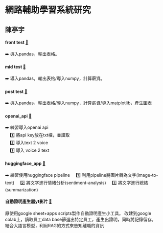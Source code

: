 # 網路輔助學習系統研究
## 陳亭宇

 
#### front test [:link:](https://github.com/tytttyyyttyy/net_learning/blob/main/fornt_test.ipynb)
:arrow_right: 導入pandas，輸出表格。

#### mid test [:link:](https://github.com/tytttyyyttyy/net_learning/blob/main/mid_test.ipynb)
:arrow_right: 導入pandas，輸出表格/導入numpy，計算薪資。

#### post test [:link:](https://github.com/tytttyyyttyy/net_learning/blob/main/Post_test.ipynb)
:arrow_right: 導入pandas，輸出表格/導入numpy，計算薪資/導入matplotlib，產生圖表


#### openai_api [:link:](https://github.com/tytttyyyttyy/net_learning/blob/main/t2a.py)
:arrow_right: 練習導入openai api  
&nbsp;  &nbsp; :one: 將api key放在txt檔，並讀取  
&nbsp;  &nbsp; :two: 導入text 2 voice  
&nbsp;  &nbsp; :three: 導入 voice 2 text  


#### huggingface_app [:link:](https://github.com/tytttyyyttyy/net_learning/blob/main/huggingface_app.ipynb) 
:arrow_right: 練習使用huggingface pipeline
&nbsp;  &nbsp; :one: 利用pipeline將圖片轉為文字(image-to-text)
&nbsp;  &nbsp; :two: 將文字進行情緒分析(sentiment-analysis)
&nbsp;  &nbsp; :three: 將文字進行總結(summarization)


#### 自動證明產生器yt影片 [:link:](https://youtu.be/A0QuoeLGyqA)
原使用google sheet+apps scripts製作自動證明產生小工具。
改建到google colab上，讀取員工data base篩選出特定員工，產生出證明，同時將記錄留存，結合大語言模型，利用RAG的方式來告知離職的資訊

